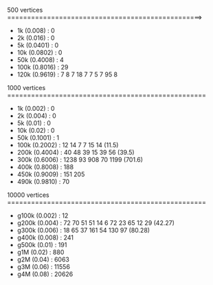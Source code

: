 500 vertices =================================================>
 - 1k   (0.008)		: 0
 - 2k   (0.016)		: 0
 - 5k   (0.0401)	: 0
 - 10k  (0.0802)	: 0
 - 50k  (0.4008)	: 4
 - 100k (0.8016)	: 29
 - 120k (0.9619)	: 7 8 7 18 7 7 5 7 95 8

1000 vertices ==================================================
 - 1k   (0.002)		: 0
 - 2k   (0.004)		: 0
 - 5k   (0.01)		: 0
 - 10k  (0.02)		: 0
 - 50k  (0.1001)	: 1
 - 100k	(0.2002)	: 12 14 7  7  15 14 (11.5)
 - 200k (0.4004)	: 40 48 39 15 39 56 (39.5)
 - 300k	(0.6006)	: 1238 93 908 70 1199 (701.6)
 - 400k (0.8008)	: 188
 - 450k	(0.9009)	: 151 205
 - 490k (0.9810)	: 70

10000 vertices ==================================================
 - g100k (0.002)	: 12
 - g200k (0.004)	: 72 70 51 51  14 6   72 23 65 12 29 (42.27)
 - g300k (0.006)	: 18 65 37 161 54 130 97 (80.28)
 - g400k (0.008)	: 241
 - g500k (0.01)		: 191
 - g1M   (0.02)		: 880
 - g2M   (0.04)		: 6063
 - g3M   (0.06)		: 11556
 - g4M   (0.08)		: 20626
